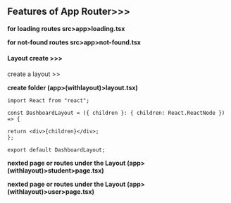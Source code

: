 ## Features of App Router>>>

**for loading routes src>app>loading.tsx**

**for not-found routes src>app>not-found.tsx**

#### Layout create >>>

create a layout >>

**create folder (app>(withlayout)>layout.tsx)**

    import React from "react";

    const DashboardLayout = ({ children }: { children: React.ReactNode }) => {

    return <div>{children}</div>;
    };

    export default DashboardLayout;

**nexted page or routes under the Layout (app>(withlayout)>student>page.tsx)**

**nexted page or routes under the Layout (app>(withlayout)>user>page.tsx)**

